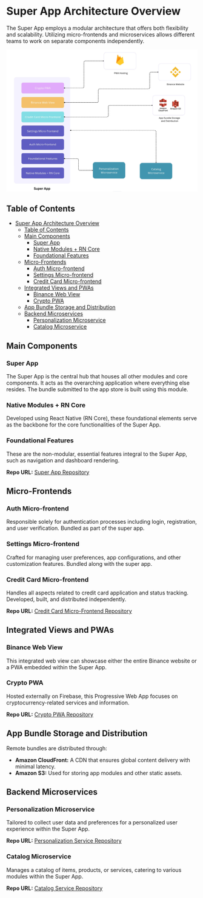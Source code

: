 # Super App Architecture Overview

The Super App employs a modular architecture that offers both flexibility and scalability. Utilizing micro-frontends and microservices allows different teams to work on separate components independently.

![Architecture](architecture.jpg 'Architecture')

## Table of Contents
- [Super App Architecture Overview](#super-app-architecture-overview)
  - [Table of Contents](#table-of-contents)
  - [Main Components](#main-components)
    - [Super App](#super-app)
    - [Native Modules + RN Core](#native-modules--rn-core)
    - [Foundational Features](#foundational-features)
  - [Micro-Frontends](#micro-frontends)
    - [Auth Micro-frontend](#auth-micro-frontend)
    - [Settings Micro-frontend](#settings-micro-frontend)
    - [Credit Card Micro-frontend](#credit-card-micro-frontend)
  - [Integrated Views and PWAs](#integrated-views-and-pwas)
    - [Binance Web View](#binance-web-view)
    - [Crypto PWA](#crypto-pwa)
  - [App Bundle Storage and Distribution](#app-bundle-storage-and-distribution)
  - [Backend Microservices](#backend-microservices)
    - [Personalization Microservice](#personalization-microservice)
    - [Catalog Microservice](#catalog-microservice)

## Main Components

### Super App

The Super App is the central hub that houses all other modules and core components. It acts as the overarching application where everything else resides. The bundle submitted to the app store is built using this module.

### Native Modules + RN Core

Developed using React Native (RN Core), these foundational elements serve as the backbone for the core functionalities of the Super App.

### Foundational Features

These are the non-modular, essential features integral to the Super App, such as navigation and dashboard rendering.

**Repo URL:** [Super App Repository](https://github.com/zand-super-app/super-app)

## Micro-Frontends

### Auth Micro-frontend

Responsible solely for authentication processes including login, registration, and user verification. Bundled as part of the super app.

### Settings Micro-frontend

Crafted for managing user preferences, app configurations, and other customization features. Bundled along with the super app.

### Credit Card Micro-frontend

Handles all aspects related to credit card application and status tracking. Developed, built, and distributed independently.

**Repo URL:** [Credit Card Micro-Frontend Repository](https://github.com/zand-super-app/credit-card-micro-frontend)

## Integrated Views and PWAs

### Binance Web View

This integrated web view can showcase either the entire Binance website or a PWA embedded within the Super App.

### Crypto PWA

Hosted externally on Firebase, this Progressive Web App focuses on cryptocurrency-related services and information.

**Repo URL:** [Crypto PWA Repository](https://github.com/zand-super-app/crypto-pwa)

## App Bundle Storage and Distribution

Remote bundles are distributed through:

- **Amazon CloudFront:** A CDN that ensures global content delivery with minimal latency.
- **Amazon S3:** Used for storing app modules and other static assets.

## Backend Microservices

### Personalization Microservice

Tailored to collect user data and preferences for a personalized user experience within the Super App.

**Repo URL:** [Personalization Service Repository](https://github.com/zand-super-app/personalisation-service)

### Catalog Microservice

Manages a catalog of items, products, or services, catering to various modules within the Super App.

**Repo URL:** [Catalog Service Repository](https://github.com/zand-super-app/catalog-service)
